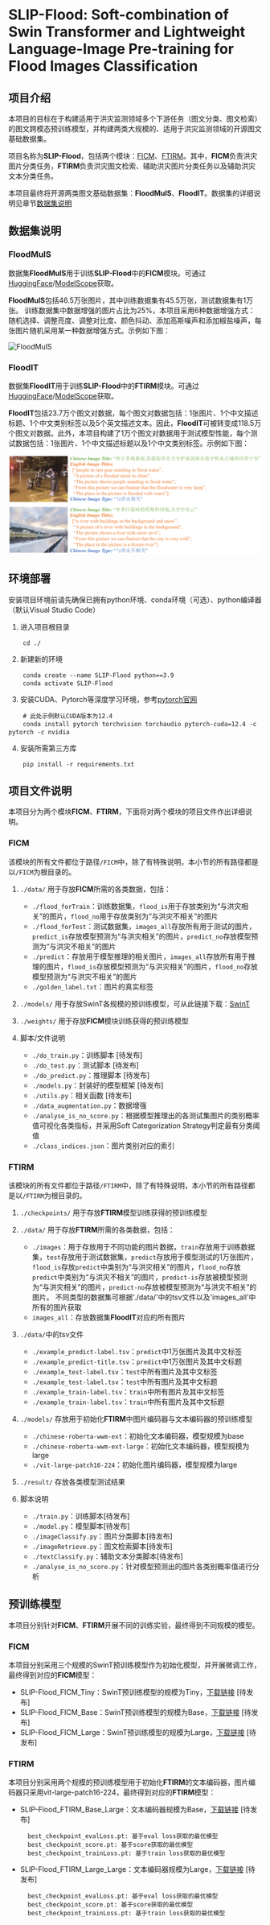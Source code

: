 # SLIP-Flood: Soft-combination of Swin Transformer and Lightweight Language-Image Pre-training for Flood Images Classification

## 项目介绍


本项目的目标在于构建适用于洪灾监测领域多个下游任务（图文分类、图文检索）的图文跨模态预训练模型，并构建两类大规模的、适用于洪灾监测领域的开源图文基础数据集。

项目名称为**SLIP-Flood**，包括两个模块：[FICM](#FICM)、[FTIRM](#FTIRM)。其中，**FICM**负责洪灾图片分类任务，**FTIRM**负责洪灾图文检索、辅助洪灾图片分类任务以及辅助洪灾文本分类任务。

本项目最终将开源两类图文基础数据集：**FloodMulS**、**FloodIT**。数据集的详细说明见章节[数据集说明](#数据集说明)

## 数据集说明
### FloodMulS

数据集**FloodMulS**用于训练**SLIP-Flood**中的**FICM**模块。可通过[HuggingFace](https://huggingface.co/datasets/muhan-yy/FloodMulS)/[ModelScope](https://www.modelscope.cn/datasets/muhanyy/FloodMulS)获取。

**FloodMulS**包括46.5万张图片，其中训练数据集有45.5万张，测试数据集有1万张。
训练数据集中数据增强的图片占比为25%，本项目采用6种数据增强方式：随机选择、调整亮度、调整对比度、颜色抖动、添加高斯噪声和添加椒盐噪声，每张图片随机采用某一种数据增强方式。示例如下图：

![FloodMulS](./imagesForReadme/FloodMulS.png)

### FloodIT

数据集**FloodIT**用于训练**SLIP-Flood**中的**FTIRM**模块。可通过[HuggingFace](https://huggingface.co/datasets/muhan-yy/FloodIT)/[ModelScope](https://www.modelscope.cn/datasets/muhanyy/FloodIT)获取。

**FloodIT**包括23.7万个图文对数据，每个图文对数据包括：1张图片、1个中文描述标题、1个中文类别标签以及5个英文描述文本。因此，**FloodIT**可被转变成118.5万个图文对数据。此外，本项目构建了1万个图文对数据用于测试模型性能，每个测试数据包括：1张图片、1个中文描述标题以及1个中文类别标签。示例如下图：

![FloodIT](./imagesForReadme/FloodIT.png)

## 环境部署

安装项目环境前请先确保已拥有python环境、conda环境（可选）、python编译器（默认Visual Studio Code）

1. 进入项目根目录
```
    cd ./   
```
2. 新建新的环境
```
    conda create --name SLIP-Flood python==3.9
    conda activate SLIP-Flood
```
3. 安装CUDA、Pytorch等深度学习环境，参考[pytorch官网](https://pytorch.org/)
```
    # 此处示例默认CUDA版本为12.4
    conda install pytorch torchvision torchaudio pytorch-cuda=12.4 -c pytorch -c nvidia
```
4. 安装所需第三方库
```
    pip install -r requirements.txt
```

## 项目文件说明

本项目分为两个模块**FICM**、**FTIRM**，下面将对两个模块的项目文件作出详细说明。

### FICM

该模块的所有文件都位于路径`/FICM`中，除了有特殊说明，本小节的所有路径都是以`/FICM`为根目录的。

1. `./data/`
用于存放**FICM**所需的各类数据，包括：
    - `./flood_forTrain`：训练数据集，`flood_is`用于存放类别为“与洪灾相关”的图片，`flood_no`用于存放类别为“与洪灾不相关”的图片
    - `./flood_forTest`：测试数据集，`images_all`存放所有用于测试的图片，`predict_is`存放模型预测为“与洪灾相关”的图片，`predict_no`存放模型预测为“与洪灾不相关”的图片
    - `./predict`：存放用于模型推理的相关图片，`images_all`存放所有用于推理的图片，`flood_is`存放模型预测为“与洪灾相关”的图片，`flood_no`存放模型预测为“与洪灾不相关”的图片
    - `./golden_label.txt`：图片的真实标签

2. `./models/`
用于存放SwinT各规模的预训练模型，可从此链接下载：[SwinT](https://github.com/microsoft/Swin-Transformer)

3. `./weights/`
用于存放**FICM**模块训练获得的预训练模型

4. 脚本/文件说明
   - `./do_train.py`：训练脚本 [待发布]
   - `./do_test.py`：测试脚本 [待发布]
   - `./do_predict.py`：推理脚本 [待发布]
   - `./models.py`：封装好的模型框架 [待发布]
   - `./utils.py`：相关函数 [待发布]
   - `./data_augmentation.py`：数据增强
   - `./analyse_is_no_score.py`：根据模型推理出的各测试集图片的类别概率值可视化各类指标，并采用Soft Categorization Strategy判定最有分类阈值
   - `./class_indices.json`：图片类别对应的索引

### FTIRM

该模块的所有文件都位于路径`/FTIRM`中，除了有特殊说明，本小节的所有路径都是以`/FTIRM`为根目录的。

1. `./checkpoints/`
用于存放**FTIRM**模型训练获得的预训练模型

2. `./data/`
用于存放**FTIRM**所需的各类数据，包括：
    - `./images`：用于存放用于不同功能的图片数据，`train`存放用于训练数据集，`test`存放用于测试数据集，`predict`存放用于模型测试的1万张图片，`flood_is`存放`predict`中类别为“与洪灾相关”的图片，`flood_no`存放`predict`中类别为“与洪灾不相关”的图片，`predict-is`存放被模型预测为“与洪灾相关”的图片，`predict-no`存放被模型预测为“与洪灾不相关”的图片。
      不同类型的数据集可根据'./data/'中的tsv文件以及'images_all'中所有的图片获取
    - `images_all`：存放数据集**FloodIT**对应的所有图片

1. `./data/`中的tsv文件
    - `./example_predict-label.tsv`：`predict`中1万张图片及其中文标签
    - `./example_predict-title.tsv`：`predict`中1万张图片及其中文标题
    - `./example_test-label.tsv`：`test`中所有图片及其中文标签
    - `./example_test-label.tsv`：`test`中所有图片及其中文标题
    - `./example_train-label.tsv`：`train`中所有图片及其中文标签
    - `./example_train-label.tsv`：`train`中所有图片及其中文标题
  
2. `./models/`
存放用于初始化**FTIRM**中图片编码器与文本编码器的预训练模型
    - `./chinese-roberta-wwm-ext`：初始化文本编码器，模型规模为base
    - `./chinese-roberta-wwm-ext-large`：初始化文本编码器，模型规模为large
    - `./vit-large-patch16-224`：初始化图片编码器，模型规模为large

1. `./result/`
存放各类模型测试结果

1. 脚本说明
   - `./train.py`：训练脚本[待发布]
   - `./model.py`：模型脚本[待发布]
   - `./imageClassify.py`：图片分类脚本[待发布]
   - `./imageRetrieve.py`：图文检索脚本[待发布]
   - `./textClassify.py`：辅助文本分类脚本[待发布]
   - `./analyse_is_no_score.py`：针对模型预测出的图片各类别概率值进行分析

## 预训练模型
本项目分别针对**FICM**、**FTIRM**开展不同的训练实验，最终得到不同规模的模型。
### FICM
本项目分别采用三个规模的SwinT预训练模型作为初始化模型，并开展微调工作，最终得到对应的**FICM**模型：
- SLIP-Flood_FICM_Tiny：SwinT预训练模型的规模为Tiny，[下载链接](https://huggingface.co/muhan-yy/SLIP-Flood_FICM_Tiny) [待发布]
- SLIP-Flood_FICM_Base：SwinT预训练模型的规模为Base，[下载链接](https://huggingface.co/muhan-yy/SLIP-Flood_FICM_Base) [待发布]
- SLIP-Flood_FICM_Large：SwinT预训练模型的规模为Large，[下载链接](https://huggingface.co/muhan-yy/SLIP-Flood_FICM_Large) [待发布]

### FTIRM
本项目分别采用两个规模的预训练模型用于初始化**FTIRM**的文本编码器，图片编码器只采用vit-large-patch16-224，最终得到对应的**FTIRM**模型：
- SLIP-Flood_FTIRM_Base_Large：文本编码器规模为Base，[下载链接](https://huggingface.co/muhan-yy/SLIP-Flood_FTIRM_Base_Large) [待发布]
  ```
    best_checkpoint_evalLoss.pt: 基于eval loss获取的最优模型
    best_checkpoint_score.pt: 基于score获取的最优模型
    best_checkpoint_trainLoss.pt: 基于train loss获取的最优模型
  ```
- SLIP-Flood_FTIRM_Large_Large：文本编码器规模为Large，[下载链接](https://huggingface.co/muhan-yy/SLIP-Flood_FTIRM_Large_Large) [待发布]
  ```
    best_checkpoint_evalLoss.pt: 基于eval loss获取的最优模型
    best_checkpoint_score.pt: 基于score获取的最优模型
    best_checkpoint_trainLoss.pt: 基于train loss获取的最优模型
  ```
